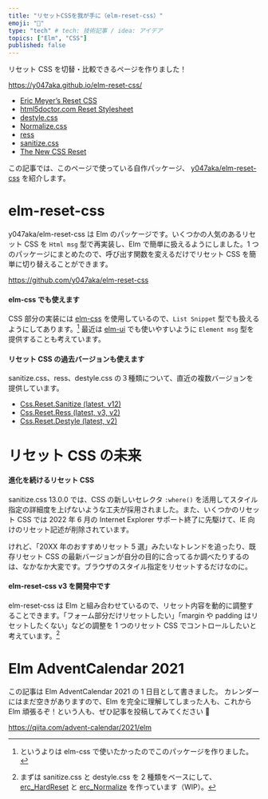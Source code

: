 ```yaml
---
title: "リセットCSSを我が手に（elm-reset-css）"
emoji: "🦾"
type: "tech" # tech: 技術記事 / idea: アイデア
topics: ["Elm", "CSS"]
published: false
---
```


リセット CSS を切替・比較できるページを作りました！

https://y047aka.github.io/elm-reset-css/

- [Eric Meyer’s Reset CSS](https://meyerweb.com/eric/tools/css/reset/)
- [html5doctor.com Reset Stylesheet](https://github.com/richclark/HTML5resetCSS)
- [destyle.css](https://github.com/nicolas-cusan/destyle.css)
- [Normalize.css](https://github.com/necolas/normalize.css)
- [ress](https://github.com/filipelinhares/ress)
- [sanitize.css](https://github.com/csstools/sanitize.css)
- [The New CSS Reset](https://github.com/elad2412/the-new-css-reset)

この記事では、このページで使っている自作パッケージ、 [y047aka/elm-reset-css] を紹介します。

[y047aka/elm-reset-css]: https://github.com/y047aka/elm-reset-css

# elm-reset-css

y047aka/elm-reset-css は Elm のパッケージです。いくつかの人気のあるリセット CSS を `Html msg` 型で再実装し、Elm で簡単に扱えるようにしました。1 つのパッケージにまとめたので、呼び出す関数を変えるだけでリセット CSS を簡単に切り替えることができます。

https://github.com/y047aka/elm-reset-css

#### elm-css でも使えます

CSS 部分の実装には [elm-css] を使用しているので、`List Snippet` 型でも扱えるようにしてあります。[^1] 最近は [elm-ui] でも使いやすいように `Element msg` 型を提供することも考えています。

[elm-css]: https://github.com/rtfeldman/elm-css
[elm-ui]: https://package.elm-lang.org/packages/mdgriffith/elm-ui/latest/

#### リセット CSS の過去バージョンも使えます

sanitize.css、ress、destyle.css の３種類について、直近の複数バージョンを提供しています。

- [Css.Reset.Sanitize (latest, v12)](https://package.elm-lang.org/packages/y047aka/elm-reset-css/latest/Css-Reset-Sanitize)
- [Css.Reset.Ress (latest, v3, v2)](https://package.elm-lang.org/packages/y047aka/elm-reset-css/latest/Css-Reset-Ress)
- [Css.Reset.Destyle (latest, v2)](https://package.elm-lang.org/packages/y047aka/elm-reset-css/latest/Css-Reset-Destyle)

# リセット CSS の未来

#### 進化を続けるリセット CSS

sanitize.css 13.0.0 では、CSS の新しいセレクタ `:where()` を活用してスタイル指定の詳細度を上げないような工夫が採用されました。また、いくつかのリセット CSS では 2022 年 6 月の Internet Explorer サポート終了に先駆けて、IE 向けのリセット記述が削除されています。

けれど、「20XX 年のおすすめリセット 5 選」みたいなトレンドを追ったり、既存リセット CSS の最新バージョンが自分の目的に合ってるか調べたりするのは、なかなか大変です。ブラウザのスタイル指定をリセットするだけなのに。

#### elm-reset-css v3 を開発中です

elm-reset-css は Elm と組み合わせているので、リセット内容を動的に調整することできます。「フォーム部分だけリセットしたい」「margin や padding はリセットしたくない」などの調整を 1 つのリセット CSS でコントロールしたいと考えています。[^2]

[erc_hardreset]: https://package.elm-lang.org/packages/y047aka/elm-reset-css/latest/Html-ResetCss#erc_HardReset
[erc_normalize]: https://package.elm-lang.org/packages/y047aka/elm-reset-css/latest/Html-ResetCss#erc_Normalize

# Elm AdventCalendar 2021

この記事は Elm AdventCalendar 2021 の 1 日目として書きました。
カレンダーにはまだ空きがありますので、Elm を完全に理解してしまった人も、これから Elm 頑張るぞ！という人も、ぜひ記事を投稿してみてください 🙌

https://qiita.com/advent-calendar/2021/elm

[^1]: というよりは elm-css で使いたかったのでこのパッケージを作りました。
[^2]: まずは sanitize.css と destyle.css を 2 種類をベースにして、[erc_HardReset] と [erc_Normalize] を作っています（WIP）。
